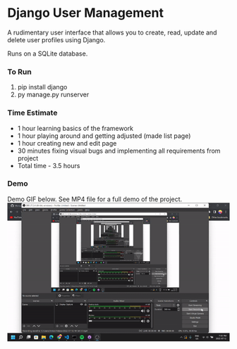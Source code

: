# Django User Management

A rudimentary user interface that allows you to create, read, update and delete user profiles using Django.

Runs on a SQLite database. 

### To Run
1. pip install django
2. py manage.py runserver


### Time Estimate
- 1 hour learning basics of the framework
- 1 hour playing around and getting adjusted (made list page)
- 1 hour creating new and edit page
- 30 minutes fixing visual bugs and implementing all requirements from project
- Total time - 3.5 hours

### Demo
Demo GIF below. See MP4 file for a full demo of the project.
![Demo](demo.gif)
